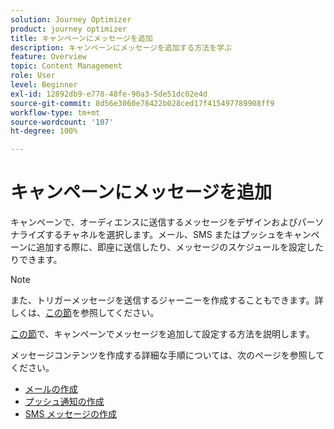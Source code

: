```yaml
---
solution: Journey Optimizer
product: journey optimizer
title: キャンペーンにメッセージを追加
description: キャンペーンにメッセージを追加する方法を学ぶ
feature: Overview
topic: Content Management
role: User
level: Beginner
exl-id: 12892db9-e778-48fe-90a3-5de51dc02e4d
source-git-commit: 8d56e3060e78422b028ced17f415497789908ff9
workflow-type: tm+mt
source-wordcount: '107'
ht-degree: 100%

---
```


# キャンペーンにメッセージを追加

キャンペーンで、オーディエンスに送信するメッセージをデザインおよびパーソナライズするチャネルを選択します。メール、SMS またはプッシュをキャンペーンに追加する際に、即座に送信したり、メッセージのスケジュールを設定したりできます。

>[!NOTE]
>また、トリガーメッセージを送信するジャーニーを作成することもできます。詳しくは、[この節](messages-in-journeys.md)を参照してください。

[この節](../campaigns/create-campaign.md)で、キャンペーンでメッセージを追加して設定する方法を説明します。

メッセージコンテンツを作成する詳細な手順については、次のページを参照してください。

* [メールの作成](create-email.md)
* [プッシュ通知の作成](create-push.md)
* [SMS メッセージの作成](create-sms.md)
